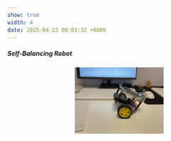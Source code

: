 ```yaml
---
show: true
width: 4
date: 2025-04-23 00:03:32 +0800
---
```

<div class="p-4">
    <h5> Self-Balancing Robot </h5>
    <div style = "text-align: center;">
        <img src="assets/images/photos/balancing_robot.jpg" class = "project-gif" width = "200">
    </div>


</div>
